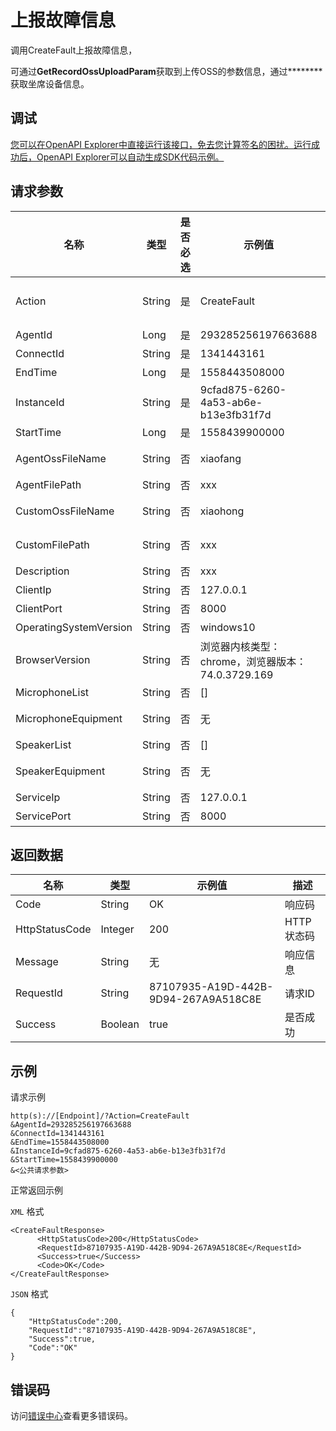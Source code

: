 # 上报故障信息

调用CreateFault上报故障信息，

可通过**GetRecordOssUploadParam**获取到上传OSS的参数信息，通过********获取坐席设备信息。

## 调试

[您可以在OpenAPI Explorer中直接运行该接口，免去您计算签名的困扰。运行成功后，OpenAPI Explorer可以自动生成SDK代码示例。](https://api.aliyun.com/#product=CCC&api=CreateFault&type=RPC&version=2017-07-05)

## 请求参数

|名称|类型|是否必选|示例值|描述|
|--|--|----|---|--|
|Action|String|是|CreateFault|系统规定参数。取值：**CreateFault**。 |
|AgentId|Long|是|293285256197663688|坐席的RAM ID |
|ConnectId|String|是|1341443161|通话ID |
|EndTime|Long|是|1558443508000|结束时间 |
|InstanceId|String|是|9cfad875-6260-4a53-ab6e-b13e3fb31f7d|呼叫中心实例ID |
|StartTime|Long|是|1558439900000|开始时间 |
|AgentOssFileName|String|否|xiaofang|坐席录音文件名 |
|AgentFilePath|String|否|xxx|坐席录音地址 |
|CustomOssFileName|String|否|xiaohong|客户录音文件名 |
|CustomFilePath|String|否|xxx|客户录音文件地址 |
|Description|String|否|xxx|报障信息描述 |
|ClientIp|String|否|127.0.0.1|客户端IP |
|ClientPort|String|否|8000|客户端端口 |
|OperatingSystemVersion|String|否|windows10|操作系统版本 |
|BrowserVersion|String|否|浏览器内核类型：chrome，浏览器版本：74.0.3729.169|浏览器版本 |
|MicrophoneList|String|否|\[\]|麦克风列表 |
|MicrophoneEquipment|String|否|无|当前麦克风设备 |
|SpeakerList|String|否|\[\]|扬声器列表 |
|SpeakerEquipment|String|否|无|当前扬声器设备 |
|ServiceIp|String|否|127.0.0.1|服务端IP |
|ServicePort|String|否|8000|服务端端口号 |

## 返回数据

|名称|类型|示例值|描述|
|--|--|---|--|
|Code|String|OK|响应码 |
|HttpStatusCode|Integer|200|HTTP状态码 |
|Message|String|无|响应信息 |
|RequestId|String|87107935-A19D-442B-9D94-267A9A518C8E|请求ID |
|Success|Boolean|true|是否成功 |

## 示例

请求示例

```
http(s)://[Endpoint]/?Action=CreateFault
&AgentId=293285256197663688
&ConnectId=1341443161
&EndTime=1558443508000
&InstanceId=9cfad875-6260-4a53-ab6e-b13e3fb31f7d
&StartTime=1558439900000
&<公共请求参数>
```

正常返回示例

`XML` 格式

```
<CreateFaultResponse>
      <HttpStatusCode>200</HttpStatusCode>
      <RequestId>87107935-A19D-442B-9D94-267A9A518C8E</RequestId>
      <Success>true</Success>
      <Code>OK</Code>
</CreateFaultResponse>
```

`JSON` 格式

```
{
    "HttpStatusCode":200,
    "RequestId":"87107935-A19D-442B-9D94-267A9A518C8E",
    "Success":true,
    "Code":"OK"
}
```

## 错误码

访问[错误中心](https://error-center.aliyun.com/status/product/CCC)查看更多错误码。

